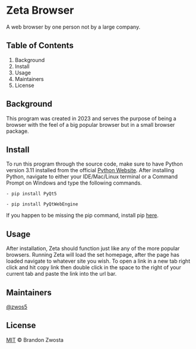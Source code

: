 # Zeta Browser
A web browser by one person not by a large company.  

## Table of Contents
1. Background
2. Install
3. Usage
4. Maintainers
5. License

## Background
This program was created in 2023 and serves the purpose of being a browser with the feel of a big popular browser but in a small browser package.

## Install
To run this program through the source code, make sure to have Python version 3.11 installed from the official [Python Website](https://www.python.org/downloads/).  After installing Python, navigate to either your IDE/Mac/Linux terminal or a Command Prompt on Windows and type the following commands.

`- pip install PyQt5
`

`- pip install PyQtWebEngine
`

If you happen to be missing the pip command, install pip [here](https://pypi.org/project/pip).

## Usage
After installation, Zeta should function just like any of the more popular browsers.  Running Zeta will load the set homepage, after the page has loaded navigate to whatever site you wish. To open a link in a new tab right click and hit copy link then double click in the space to the right of your current tab and paste the link into the url bar.

## Maintainers
[@zwos5](https://github.com/zwos5)

## License
[MIT](https://github.com/zwos5/Zeta-Browser/blob/main/LICENSE) © Brandon Zwosta

